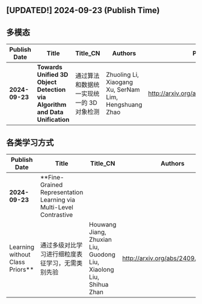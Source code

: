 ## [UPDATED!] **2024-09-23** (Publish Time)

## 多模态

|Publish Date|Title|Title_CN|Authors|PDF|Code|
|---|---|---|---|---|---|
**2024-09-23**|**Towards Unified 3D Object Detection via Algorithm and Data Unification**|通过算法和数据统一实现统一的 3D 对象检测|Zhuoling Li, Xiaogang Xu, SerNam Lim, Hengshuang Zhao|<http://arxiv.org/abs/2402.18573v5>|null

## 各类学习方式

|Publish Date|Title|Title_CN|Authors|PDF|Code|
|---|---|---|---|---|---|
**2024-09-23**|**Fine-Grained Representation Learning via Multi-Level Contrastive
  Learning without Class Priors**|通过多级对比学习进行细粒度表征学习，无需类别先验|Houwang Jiang, Zhuxian Liu, Guodong Liu, Xiaolong Liu, Shihua Zhan|<http://arxiv.org/abs/2409.04867v3>|**[link](https://github.com/hoper-j/contrastive-disentangling)**

